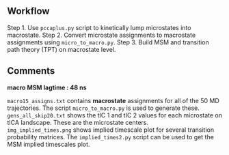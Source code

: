## Workflow

Step 1. Use `pccaplus.py` script to kinetically lump microstates into macrostate.
Step 2. Convert microstate assignments to macrostate assignments using `micro_to_macro.py`.
Step 3. Build MSM and transition path theory (TPT) on macrostate level.

## Comments

**macro MSM lagtime : 48 ns**
</br >

`macro15_assigns.txt` contains **macrostate** assignments for all of the 50 MD trajectories. 
The script `micro_to_macro.py` is used to generate these.
</br>
`gens_all_skip20.txt` shows the tIC 1 and tIC 2 values for each microstate on tICA landscape. These are the microstate centers.
</br>
`img_implied_times.png` shows implied timescale plot for several transition probability matrices. 
The `implied_times2.py` script can be used to get the MSM implied timescales plot.
